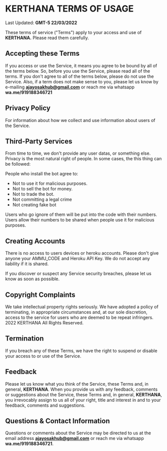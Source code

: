 # **KERTHANA** TERMS OF USAGE

Last Updated: **GMT-5 22/03/2022**

These terms of service ("Terms") apply to your access and use of **KERTHANA.** Please read them carefully.


## Accepting these Terms

If you access or use the Service, it means you agree to be bound by all of the terms below. So, before you use the Service, please read all of the terms. If you don't agree to all of the terms below, please do not use the Service. Also, if a term does not make sense to you, please let us know by e-mailing **ajayosakhub@gmail.com** or reach me via whatsapp **wa.me/919188346721**


## Privacy Policy

For information about how we collect and use information about users of the Service.


## Third-Party Services

From time to time, we don't provide any user datas, or something else. Privacy is the most natural right of people.
In some cases, the this thing can be followed:

People who install the bot agree to:
- Not to use it for malicious purposes.
- Not to sell the bot for money.
- Not to trade the bot.
- Not committing a legal crime
- Not creating fake bot

Users who go ignore of them will be put into the code with their numbers.
Users allow their numbers to be shared when people use it for malicious purposes.


## Creating Accounts

There is no access to users devices or heroku accounts. Please don't give anyone your AMMU_CODE and Heroku API Key. We do not accept any liability if it is shared.

If you discover or suspect any Service security breaches, please let us know as soon as possible.


## Copyright Complaints

We take intellectual property rights seriously. We have adopted a policy of terminating, in appropriate circumstances and, at our sole discretion, access to the service for users who are deemed to be repeat infringers. 2022 KERTHANA All Rights Reserved.


## Termination

If you breach any of these Terms, we have the right to suspend or disable your access to or use of the Service.


## Feedback

Please let us know what you think of the Service, these Terms and, in general, **KERTHANA**. When you provide us with any feedback, comments or suggestions about the Service, these Terms and, in general, **KERTHANA**, you irrevocably assign to us all of your right, title and interest in and to your feedback, comments and suggestions.


## Questions & Contact Information

Questions or comments about the Service may be directed to us at the email address **ajayosakhub@gmail.com** or reach me via whatsapp **wa.me/919188346721**.
